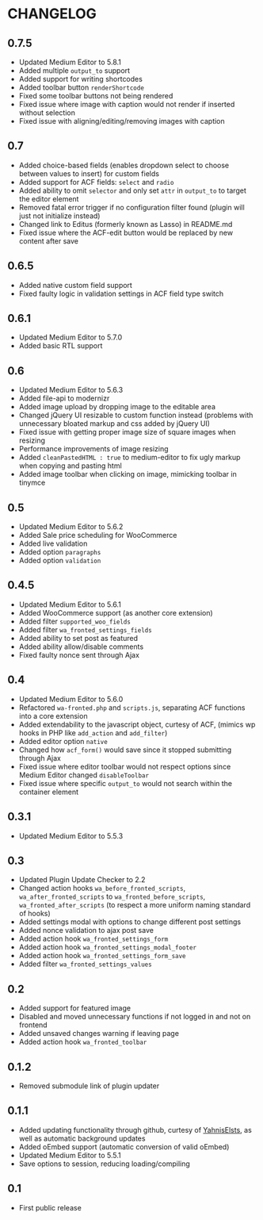 CHANGELOG
=========
## 0.7.5
* Updated Medium Editor to 5.8.1
* Added multiple `output_to` support
* Added support for writing shortcodes
* Added toolbar button `renderShortcode`
* Fixed some toolbar buttons not being rendered
* Fixed issue where image with caption would not render if inserted without selection
* Fixed issue with aligning/editing/removing images with caption

## 0.7
* Added choice-based fields (enables dropdown select to choose between values to insert) for custom fields
* Added support for ACF fields: `select` and `radio` 
* Added ability to omit `selector` and only set `attr` in `output_to` to target the editor element
* Removed fatal error trigger if no configuration filter found (plugin will just not initialize instead)
* Changed link to Editus (formerly known as Lasso) in README.md
* Fixed issue where the ACF-edit button would be replaced by new content after save

## 0.6.5
* Added native custom field support
* Fixed faulty logic in validation settings in ACF field type switch

## 0.6.1
* Updated Medium Editor to 5.7.0
* Added basic RTL support

## 0.6
* Updated Medium Editor to 5.6.3
* Added file-api to modernizr
* Added image upload by dropping image to the editable area
* Changed jQuery UI resizable to custom function instead (problems with unnecessary bloated markup and css added by jQuery UI)
* Fixed issue with getting proper image size of square images when resizing
* Performance improvements of image resizing
* Added `cleanPastedHTML : true` to medium-editor to fix ugly markup when copying and pasting html
* Added image toolbar when clicking on image, mimicking toolbar in tinymce

## 0.5
* Updated Medium Editor to 5.6.2
* Added Sale price scheduling for WooCommerce
* Added live validation
* Added option `paragraphs`
* Added option `validation`

## 0.4.5
* Updated Medium Editor to 5.6.1
* Added WooCommerce support (as another core extension)
* Added filter `supported_woo_fields`
* Added filter `wa_fronted_settings_fields`
* Added ability to set post as featured
* Added ability allow/disable comments
* Fixed faulty nonce sent through Ajax

## 0.4
* Updated Medium Editor to 5.6.0
* Refactored `wa-fronted.php` and `scripts.js`, separating ACF functions into a core extension
* Added extendability to the javascript object, curtesy of ACF, (mimics wp hooks in PHP like `add_action` and `add_filter`)
* Added editor option `native`
* Changed how `acf_form()` would save since it stopped submitting through Ajax
* Fixed issue where editor toolbar would not respect options since Medium Editor changed `disableToolbar`
* Fixed issue where specific `output_to` would not search within the container element

## 0.3.1
* Updated Medium Editor to 5.5.3

## 0.3
* Updated Plugin Update Checker to 2.2
* Changed action hooks `wa_before_fronted_scripts`, `wa_after_fronted_scripts` to `wa_fronted_before_scripts`, `wa_fronted_after_scripts` (to respect a more uniform naming standard of hooks)
* Added settings modal with options to change different post settings
* Added nonce validation to ajax post save
* Added action hook `wa_fronted_settings_form`
* Added action hook `wa_fronted_settings_modal_footer`
* Added action hook `wa_fronted_settings_form_save`
* Added filter `wa_fronted_settings_values`

## 0.2
* Added support for featured image
* Disabled and moved unnecessary functions if not logged in and not on frontend
* Added unsaved changes warning if leaving page
* Added action hook `wa_fronted_toolbar`

## 0.1.2
* Removed submodule link of plugin updater

## 0.1.1
* Added updating functionality through github, curtesy of [YahnisElsts](https://github.com/YahnisElsts/plugin-update-checker), as well as automatic background updates
* Added oEmbed support (automatic conversion of valid oEmbed)
* Updated Medium Editor to 5.5.1
* Save options to session, reducing loading/compiling

## 0.1
* First public release